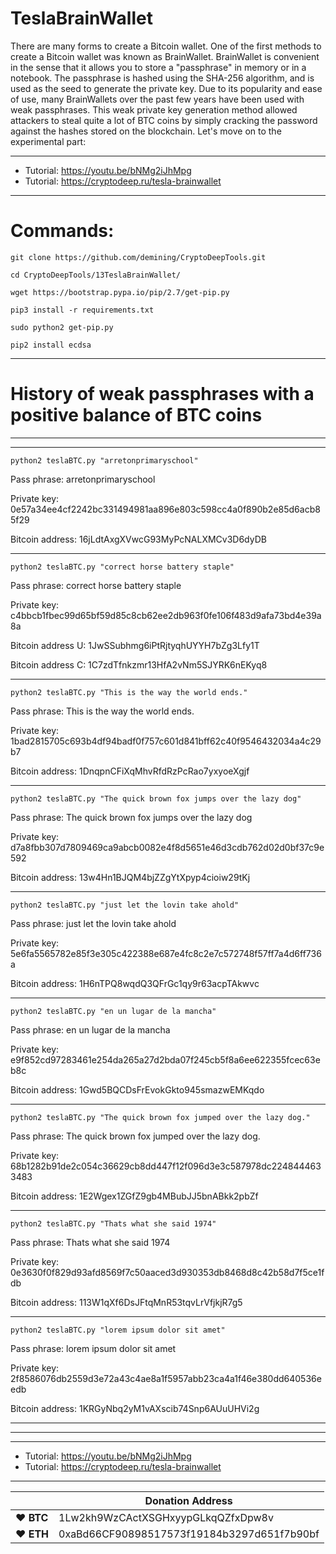 # TeslaBrainWallet

There are many forms to create a Bitcoin wallet. One of the first methods to create a Bitcoin wallet was known as BrainWallet.
BrainWallet is convenient in the sense that it allows you to store a "passphrase" in memory or in a notebook. The passphrase is hashed using the SHA-256 algorithm, and is used as the seed to generate the private key.
Due to its popularity and ease of use, many BrainWallets over the past few years have been used with weak passphrases. This weak private key generation method allowed attackers to steal quite a lot of BTC coins by simply cracking the password against the hashes stored on the blockchain. Let's move on to the experimental part:


---

* Tutorial: https://youtu.be/bNMg2iJhMpg
* Tutorial: https://cryptodeep.ru/tesla-brainwallet

---

# Commands:

    git clone https://github.com/demining/CryptoDeepTools.git

    cd CryptoDeepTools/13TeslaBrainWallet/
    
    wget https://bootstrap.pypa.io/pip/2.7/get-pip.py
    
    pip3 install -r requirements.txt
    
    sudo python2 get-pip.py
    
    pip2 install ecdsa

    
---

# History of weak passphrases with a positive balance of BTC coins
    
---
 
 
---
    

    python2 teslaBTC.py "arretonprimaryschool"

Pass phrase: arretonprimaryschool

Private key: 0e57a34ee4cf2242bc331494981aa896e803c598cc4a0f890b2e85d6acb85f29

Bitcoin address: 16jLdtAxgXVwcG93MyPcNALXMCv3D6dyDB

    
---
    

    python2 teslaBTC.py "correct horse battery staple"

Pass phrase: correct horse battery staple

Private key: c4bbcb1fbec99d65bf59d85c8cb62ee2db963f0fe106f483d9afa73bd4e39a8a

Bitcoin address U: 1JwSSubhmg6iPtRjtyqhUYYH7bZg3Lfy1T

Bitcoin address C: 1C7zdTfnkzmr13HfA2vNm5SJYRK6nEKyq8


    
---
    

    python2 teslaBTC.py "This is the way the world ends."

Pass phrase: This is the way the world ends.

Private key: 1bad2815705c693b4df94badf0f757c601d841bff62c40f9546432034a4c29b7

Bitcoin address: 1DnqpnCFiXqMhvRfdRzPcRao7yxyoeXgjf

    
---
    

    python2 teslaBTC.py "The quick brown fox jumps over the lazy dog"

Pass phrase: The quick brown fox jumps over the lazy dog

Private key: d7a8fbb307d7809469ca9abcb0082e4f8d5651e46d3cdb762d02d0bf37c9e592

Bitcoin address: 13w4Hn1BJQM4bjZZgYtXpyp4cioiw29tKj

    
---
    

    python2 teslaBTC.py "just let the lovin take ahold"

Pass phrase: just let the lovin take ahold

Private key: 5e6fa5565782e85f3e305c422388e687e4fc8c2e7c572748f57ff7a4d6ff736a

Bitcoin address: 1H6nTPQ8wqdQ3QFrGc1qy9r63acpTAkwvc

    
---
    

    python2 teslaBTC.py "en un lugar de la mancha"

Pass phrase: en un lugar de la mancha

Private key: e9f852cd97283461e254da265a27d2bda07f245cb5f8a6ee622355fcec63eb8c

Bitcoin address: 1Gwd5BQCDsFrEvokGkto945smazwEMKqdo

    
---
    

    python2 teslaBTC.py "The quick brown fox jumped over the lazy dog."

Pass phrase: The quick brown fox jumped over the lazy dog.

Private key: 68b1282b91de2c054c36629cb8dd447f12f096d3e3c587978dc2248444633483

Bitcoin address: 1E2Wgex1ZGfZ9gb4MBubJJ5bnABkk2pbZf

    
---
    

    python2 teslaBTC.py "Thats what she said 1974"

Pass phrase: Thats what she said 1974

Private key: 0e3630f0f829d93afd8569f7c50aaced3d930353db8468d8c42b58d7f5ce1fdb

Bitcoin address: 113W1qXf6DsJFtqMnR53tqvLrVfjkjR7g5


    
---
    

    python2 teslaBTC.py "lorem ipsum dolor sit amet"

Pass phrase: lorem ipsum dolor sit amet

Private key: 2f8586076db2559d3e72a43c4ae8a1f5957abb23ca4a1f46e380dd640536eedb

Bitcoin address: 1KRGyNbq2yM1vAXscib74Snp6AUuUHVi2g


---

---


---

* Tutorial: https://youtu.be/bNMg2iJhMpg
* Tutorial: https://cryptodeep.ru/tesla-brainwallet

---


|  | Donation Address |
| --- | --- |
| ♥ __BTC__ | 1Lw2kh9WzCActXSGHxyypGLkqQZfxDpw8v |
| ♥ __ETH__ | 0xaBd66CF90898517573f19184b3297d651f7b90bf |
